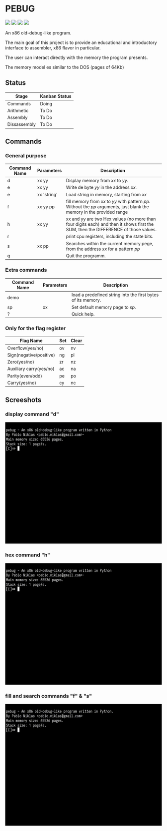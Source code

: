 # PEBUG

<img src=https://img.shields.io/github/license/pabloniklas/pebug> <img src=https://img.shields.io/github/v/release/pabloniklas/pebug> <img src=https://img.shields.io/github/languages/top/pabloniklas/pebug> <img src=https://img.shields.io/github/downloads/pabloniklas/pebug/total>


An x86 old-debug-like program.

The main goal of this project is to provide an educational and introductory interface to assembler, x86 flavor in
particular.

The user can interact directly with the memory the program presents.

The memory model es similar to the DOS (pages of 64Kb)

## Status

| Stage        | Kanban Status |
|--------------|---------------|
 | Commands     | Doing         |
 | Arithmetic   | To Do         | 
 | Assembly     | To Do         | 
 | Dissassembly | To Do         | 


## Commands

### General purpose

| Command Name | Parameters  | Description                                                                                                                        |
|--------------|-------------|------------------------------------------------------------------------------------------------------------------------------------|
| d            | xx yy       | Display memory from _xx_ to _yy_.                                                                                                  |
| e            | xx yy       | Write de byte _yy_ in the address _xx_.                                                                                            | 
| e            | xx 'string' | Load _string_ in memory, starting from _xx_                                                                                        |
| f            | xx yy pp    | fill memory from _xx_ to _yy_ with pattern _pp_. Without the _pp_ arguments, just blank the memory in the provided range           |
| h            | xx yy       | xx and yy are two Hex values (no more than four digits each) and then it shows first the SUM, then the DIFFERENCE of those values. |                                                                                                   |
| r            |             | print cpu registers, including the state bits.                                                                                     |      
| s            | xx pp       | Searches within the current memory pege, from the address _xx_ for a pattern _pp_                                                  | 
| q            |             | Quit the programm.                                                                                                                 |


### Extra commands

| Command Name | Parameters | Description                                                  |
|--------------|------------|--------------------------------------------------------------|
| demo         |            | load a predefined string into the first bytes of its memory. | 
 | sp           | xx         | Set default memory page to _sp_.                             |
 | ?            |            | Quick help.                                                  |


### Only for the flag register

| Flag Name               | Set | Clear |
|-------------------------|-----|-------|
| Overflow(yes/no)        | ov  | nv    |
| Sign(negative/positive) | ng  | pl    |
| Zero(yes/no)            | zr  | nz    |
| Auxiliary carry(yes/no) | ac  | na    |
| Parity(even/odd)        | pe  | po    |
| Carry(yes/no)           | cy  | nc    |

## Screeshots

### display command "d"

![display](https://raw.githubusercontent.com/pabloniklas/pebug/main/screenshots/d.gif "display")

### hex command "h"

![hex](https://raw.githubusercontent.com/pabloniklas/pebug/main/screenshots/h.gif "hex")

### fill and search commands "f" & "s"

![fas](https://raw.githubusercontent.com/pabloniklas/pebug/main/screenshots/fillAndSearch.gif "fas")

